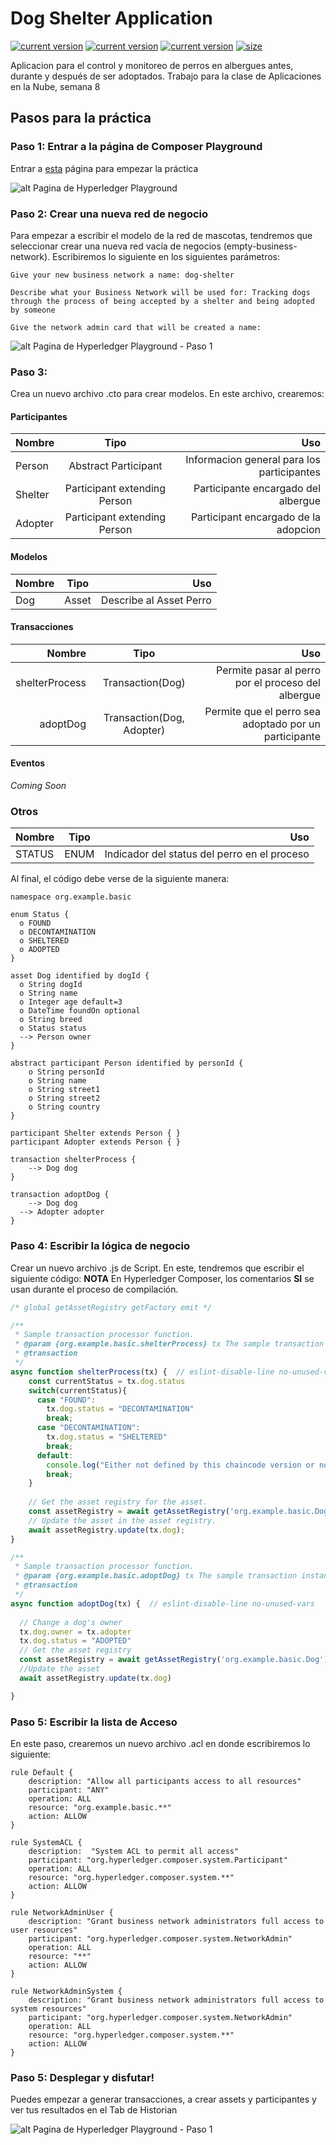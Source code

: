 # Dog Shelter Application
<a href="https://www.hyperledger.org"><img src="https://img.shields.io/badge/blockchain-Hyperledger%20Fabric-blue.svg" alt="current version" /></a>
<a href="https://www.hyperledger.org/projects/composer"><img src="https://img.shields.io/badge/tool-Hyperledger%20Composer-blueviolet.svg" alt="current version" /></a>
<a href="https://www.github.com/a01334390/dogShelter"><img src="https://img.shields.io/badge/build-passing-success.svg" alt="current version" /></a>
<a href="https://www.github.com/a01334390/dogShelter"><img src="https://img.shields.io/github/repo-size/a01334390/dogShelter.svg" alt="size"/> </a>

Aplicacion para el control y monitoreo de perros en albergues antes, durante y después de ser adoptados. Trabajo para la clase de Aplicaciones en la Nube, semana 8

## Pasos para la práctica
### Paso 1: Entrar a la página de Composer Playground
Entrar a [esta](https://composer-playground.mybluemix.net/) página para empezar la práctica

![alt Pagina de Hyperledger Playground](https://raw.githubusercontent.com/a01334390/dogShelter/master/pictures/playground-step1.png)
### Paso 2: Crear una nueva red de negocio
Para empezar a escribir el modelo de la red de mascotas, tendremos que seleccionar crear una nueva red vacía de negocios (empty-business-network). Escribiremos lo siguiente en los siguientes parámetros:

```
Give your new business network a name: dog-shelter
```

```
Describe what your Business Network will be used for: Tracking dogs through the process of being accepted by a shelter and being adopted by someone
```

```
Give the network admin card that will be created a name: 
```

![alt Pagina de Hyperledger Playground - Paso 1](https://raw.githubusercontent.com/a01334390/dogShelter/master/pictures/playground-step2.png)

### Paso 3: 

Crea un nuevo archivo .cto para crear modelos. En este archivo, crearemos:
#### Participantes

| Nombre        | Tipo                             | Uso                                        |
| ------------- |:--------------------------------:| ------------------------------------------:|
| Person        | Abstract Participant             | Informacion general para los participantes |
| Shelter       | Participant extending Person     |   Participante encargado del albergue      |
| Adopter       | Participant extending Person     |    Participant encargado de la adopcion    |

#### Modelos

| Nombre        | Tipo                             | Uso                                        |
| ------------- |:--------------------------------:| ------------------------------------------:|
| Dog           | Asset                            | Describe al Asset Perro                    |

#### Transacciones

| Nombre         | Tipo                             | Uso                                                   |
| --------------:|:--------------------------------:| ----------------------------------------------------: |
| shelterProcess | Transaction(Dog)                 | Permite pasar al perro por el proceso del albergue    |
| adoptDog       | Transaction(Dog, Adopter)        | Permite que el perro sea adoptado por un participante |

#### Eventos

_Coming Soon_

### Otros

| Nombre        | Tipo                             | Uso                                         |
| ------------- |:--------------------------------:| -------------------------------------------:|
| STATUS        | ENUM                             | Indicador del status del perro en el proceso|

Al final, el código debe verse de la siguiente manera:

``` gherkin
namespace org.example.basic

enum Status {
  o FOUND
  o DECONTAMINATION
  o SHELTERED
  o ADOPTED
}

asset Dog identified by dogId {
  o String dogId
  o String name 
  o Integer age default=3
  o DateTime foundOn optional
  o String breed
  o Status status
  --> Person owner
}

abstract participant Person identified by personId {
	o String personId
    o String name
    o String street1
    o String street2
    o String country
}

participant Shelter extends Person { }
participant Adopter extends Person { }

transaction shelterProcess {
	--> Dog dog
}

transaction adoptDog {
	--> Dog dog
  --> Adopter adopter
}
```

### Paso 4: Escribir la lógica de negocio

Crear un nuevo archivo .js de Script. En este, tendremos que escribir el siguiente código:
**NOTA** En Hyperledger Composer, los comentarios **SI** se usan durante el proceso de compilación.

```javascript
/* global getAssetRegistry getFactory emit */

/**
 * Sample transaction processor function.
 * @param {org.example.basic.shelterProcess} tx The sample transaction instance.
 * @transaction
 */
async function shelterProcess(tx) {  // eslint-disable-line no-unused-vars
  	const currentStatus = tx.dog.status
    switch(currentStatus){
      case "FOUND":
        tx.dog.status = "DECONTAMINATION"
        break;
      case "DECONTAMINATION":
        tx.dog.status = "SHELTERED"
        break;
      default:
        console.log("Either not defined by this chaincode version or no longer possible to scalate")
        break;
    }
                    
    // Get the asset registry for the asset.
    const assetRegistry = await getAssetRegistry('org.example.basic.Dog');
    // Update the asset in the asset registry.
    await assetRegistry.update(tx.dog);
}

/**
 * Sample transaction processor function.
 * @param {org.example.basic.adoptDog} tx The sample transaction instance.
 * @transaction
 */
async function adoptDog(tx) {  // eslint-disable-line no-unused-vars
  
  // Change a dog's owner
  tx.dog.owner = tx.adopter
  tx.dog.status = "ADOPTED"
  // Get the asset registry
  const assetRegistry = await getAssetRegistry('org.example.basic.Dog')
  //Update the asset
  await assetRegistry.update(tx.dog)

}

```

### Paso 5: Escribir la lista de Acceso
En este paso, crearemos un nuevo archivo .acl en donde escribiremos lo siguiente:

```gherkin
rule Default {
    description: "Allow all participants access to all resources"
    participant: "ANY"
    operation: ALL
    resource: "org.example.basic.**"
    action: ALLOW
}

rule SystemACL {
    description:  "System ACL to permit all access"
    participant: "org.hyperledger.composer.system.Participant"
    operation: ALL
    resource: "org.hyperledger.composer.system.**"
    action: ALLOW
}

rule NetworkAdminUser {
    description: "Grant business network administrators full access to user resources"
    participant: "org.hyperledger.composer.system.NetworkAdmin"
    operation: ALL
    resource: "**"
    action: ALLOW
}

rule NetworkAdminSystem {
    description: "Grant business network administrators full access to system resources"
    participant: "org.hyperledger.composer.system.NetworkAdmin"
    operation: ALL
    resource: "org.hyperledger.composer.system.**"
    action: ALLOW
}
```

### Paso 5: Desplegar y disfutar!

Puedes empezar a generar transacciones, a crear assets y participantes y ver tus resultados en el Tab de Historian

![alt Pagina de Hyperledger Playground - Paso 1](https://raw.githubusercontent.com/a01334390/dogShelter/master/pictures/playground-last.png)
